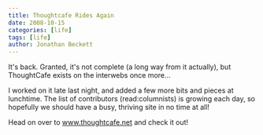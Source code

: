 ```yaml
---
title: Thoughtcafe Rides Again
date: 2008-10-15
categories: [life]
tags: [life]
author: Jonathan Beckett
---
```


It's back. Granted, it's not complete (a long way from it actually), but ThoughtCafe exists on the interwebs once more...

I worked on it late last night, and added a few more bits and pieces at lunchtime. The list of contributors (read:columnists) is growing each day, so hopefully we should have a busy, thriving site in no time at all!

Head on over to www.thoughtcafe.net and check it out!